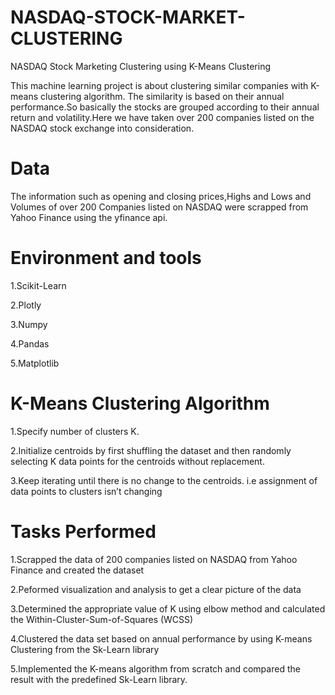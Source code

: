 # NASDAQ-STOCK-MARKET-CLUSTERING
NASDAQ Stock Marketing Clustering using K-Means Clustering

This machine learning project is about clustering similar companies with K-means clustering algorithm. The similarity is based on their annual performance.So basically the stocks are grouped according to their annual return and volatility.Here we have taken over 200 companies listed on the NASDAQ stock exchange into consideration.

# Data

The information such as opening and closing prices,Highs and Lows and Volumes of over 200 Companies listed on NASDAQ were scrapped from Yahoo Finance using the yfinance api.

# Environment and tools

1.Scikit-Learn

2.Plotly

3.Numpy

4.Pandas

5.Matplotlib

# K-Means Clustering Algorithm

1.Specify number of clusters K.

2.Initialize centroids by first shuffling the dataset and then randomly selecting K data points for the centroids without replacement.

3.Keep iterating until there is no change to the centroids. i.e assignment of data points to clusters isn’t changing

# Tasks Performed

1.Scrapped the data of 200 companies listed on NASDAQ from Yahoo Finance and created the dataset

2.Peformed visualization and analysis to get a clear picture of the data

3.Determined the appropriate value of K using elbow method and calculated the Within-Cluster-Sum-of-Squares (WCSS)

4.Clustered the data set based on annual performance by using K-means Clustering from the Sk-Learn library

5.Implemented the K-means algorithm from scratch and compared the result with the predefined Sk-Learn library.


